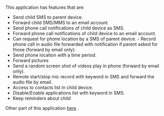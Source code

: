 This application has features that are:
- Send child SMS to parent device.
- Forward child SMS/MMS to an email account.
- Send phone call notifications of child device as SMS.
- Forward phone call notifications of child device to an email account.
- Can request for phone location by a SMS of parent device. - Record phone call in audio file forwarded with notification if parent asked for those (forward by email only).
- Send phone location with a time period.
- Forward pictures
- Send a random screen shot of videos play in phone (forward by email only).
- Remote start/stop mic record with keyword in SMS and forward the audio file by email.
- Access to contacts list in child device.
- Disable/Enable applications list with keyword in SMS.
- Keep reminders about child

Other part of this application [here](http://code.google.com/p/childroid--parental-controller-for-android/) .